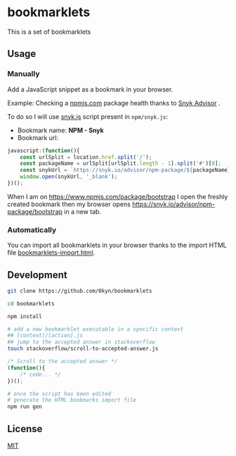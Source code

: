 # bookmarklets

This is a set of bookmarklets

## Usage

### Manually

Add a JavaScript snippet as a bookmark in your browser.

Example: Checking a [npmjs.com](https://www.npmjs.com/) package health thanks to [Snyk Advisor](https://snyk.io/advisor/) .

To do so I will use [snyk.js](./npm/snyk.js) script present in `npm/snyk.js`: 
- Bookmark name: **NPM - Snyk**  
- Bookmark url:
```javascript
javascript:(function(){
    const urlSplit = location.href.split('/');
    const packageName = urlSplit[urlSplit.length - 1].split('#')[0];
    const snykUrl = `https://snyk.io/advisor/npm-package/${packageName}`;
    window.open(snykUrl, '_blank');
})();
```

When I am on https://www.npmjs.com/package/bootstrap I open the freshly created bookmark then my browser opens https://snyk.io/advisor/npm-package/bootstrap in a new tab.

### Automatically

You can import all bookmarklets in your browser thanks to the import HTML file [bookmarklets-import.html](./bookmarklets-import.html).

## Development

```bash
git clone https://github.com/0kyn/bookmarklets

cd bookmarklets

npm install

# add a new bookmarklet executable in a specific context
## [context]/[action].js
## jump to the accepted answer in stackoverflow
touch stackoverflow/scroll-to-accepted-answer.js 
```

```js
/* Scroll to the accepted answer */
(function(){
    /* code... */
})();
```

```bash
# once the script has been edited
# generate the HTML bookmarks import file
npm run gen
```

## License

[MIT](https://choosealicense.com/licenses/mit/)